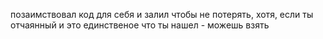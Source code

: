 позаимствовал код для себя и залил чтобы не потерять, хотя, если ты отчаянный и это единственое что ты нашел - можешь взять

